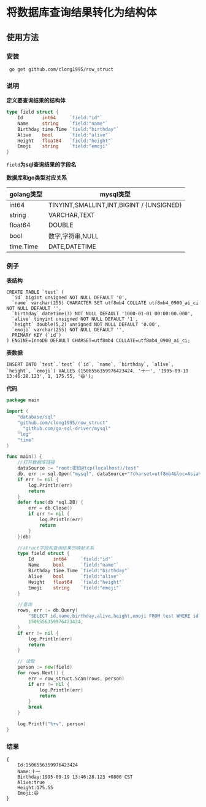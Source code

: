 # 将数据库查询结果转化为结构体

## 使用方法

### 安装
` go get github.com/clong1995/row_struct`
### 说明

**定义要查询结果的结构体**

```go
type field struct {
    Id       int64     `field:"id"`
    Name     string    `field:"name"`
    Birthday time.Time `field:"birthday"`
    Alive    bool      `field:"alive"`
    Height   float64   `field:"height"`
    Emoji    string    `field:"emoji"`
}
```  

`field`**为sql查询结果的字段名**

**数据库和go类型对应关系**  

| golang类型  | mysql类型                                  | 
|-----------|------------------------------------------|
| int64     | TINYINT,SMALLINT,INT,BIGINT / (UNSIGNED) | 
| string    | VARCHAR,TEXT                             | 
| float64   | DOUBLE                                   | 
| bool      | 数字,字符串,NULL                              | 
| time.Time | DATE,DATETIME                            | 

### 例子
**表结构**
```mysql
CREATE TABLE `test` (
  `id` bigint unsigned NOT NULL DEFAULT '0',
  `name` varchar(255) CHARACTER SET utf8mb4 COLLATE utf8mb4_0900_ai_ci NOT NULL DEFAULT '',
  `birthday` datetime(3) NOT NULL DEFAULT '1000-01-01 00:00:00.000',
  `alive` tinyint unsigned NOT NULL DEFAULT '1',
  `height` double(5,2) unsigned NOT NULL DEFAULT '0.00',
  `emoji` varchar(255) NOT NULL DEFAULT '',
  PRIMARY KEY (`id`)
) ENGINE=InnoDB DEFAULT CHARSET=utf8mb4 COLLATE=utf8mb4_0900_ai_ci;
```
**表数据**
```mysql
INSERT INTO `test`.`test` (`id`, `name`, `birthday`, `alive`, `height`, `emoji`) VALUES (1506556359976423424, '十一', '1995-09-19 13:46:28.123', 1, 175.55, '😄');
```
**代码**
```go
package main

import (
	"database/sql"
	"github.com/clong1995/row_struct"
	_ "github.com/go-sql-driver/mysql"
	"log"
	"time"
)

func main() {
	//打开数据库链接
	dataSource := "root:密码@tcp(localhost)/test"
	db, err := sql.Open("mysql", dataSource+"?charset=utf8mb4&loc=Asia%2FShanghai&parseTime=true&multiStatements=true")
	if err != nil {
		log.Println(err)
		return
	}
	defer func(db *sql.DB) {
		err = db.Close()
		if err != nil {
			log.Println(err)
			return
		}
	}(db)

	//struct字段和查询结果的映射关系
	type field struct {
		Id       int64     `field:"id"`
		Name     bool      `field:"name"`
		Birthday time.Time `field:"birthday"`
		Alive    bool      `field:"alive"`
		Height   float64   `field:"height"`
		Emoji    string    `field:"emoji"`
	}

	//查询
	rows, err := db.Query(
		"SELECT id,name,birthday,alive,height,emoji FROM test WHERE id = ? LIMIT 1",
		1506556359976423424,
	)
	if err != nil {
		log.Println(err)
		return
	}

	// 读取
	person := new(field)
	for rows.Next() {
		err = row_struct.Scan(rows, person)
		if err != nil {
			log.Println(err)
			return
		}
		break
	}

	log.Printf("%+v", person)
}
```

### 结果

```
{
    Id:1506556359976423424
    Name:十一 
    Birthday:1995-09-19 13:46:28.123 +0800 CST 
    Alive:true 
    Height:175.55 
    Emoji:😄
}
```